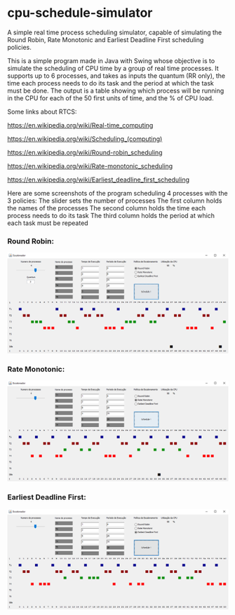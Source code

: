 # cpu-schedule-simulator
A simple real time process scheduling simulator, capable of simulating the Round Robin, Rate Monotonic and Earliest Deadline First scheduling policies.

This is a simple program made in Java with Swing whose objective is to simulate the scheduling of CPU time by a group of real time processes. It supports up to 6 processes, and takes as inputs the quantum (RR only), the time each process needs to do its task and the period at which the task must be done. The output is a table showing which process will be running in the CPU for each of the 50 first units of time, and the % of CPU load.

Some links about RTCS:

https://en.wikipedia.org/wiki/Real-time_computing

https://en.wikipedia.org/wiki/Scheduling_(computing)

https://en.wikipedia.org/wiki/Round-robin_scheduling

https://en.wikipedia.org/wiki/Rate-monotonic_scheduling

https://en.wikipedia.org/wiki/Earliest_deadline_first_scheduling

Here are some screenshots of the program scheduling 4 processes with the 3 policies:
The slider sets the number of processes
The first column holds the names of the processes
The second column holds the time each process needs to do its task
The third column holds the period at which each task must be repeated

### Round Robin:
![alt text](https://github.com/yurimachioni/cpu-schedule-simulator/blob/master/screenshots/roundrobin.png "round robin")

### Rate Monotonic:
![alt text](https://github.com/yurimachioni/cpu-schedule-simulator/blob/master/screenshots/ratemonotonic.png "rate monotonic")

### Earliest Deadline First:
![alt text](https://github.com/yurimachioni/cpu-schedule-simulator/blob/master/screenshots/edf.png "earliest deadline first")
